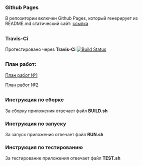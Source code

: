### Github Pages 

В репозитории включен Github Pages, который генерирует из README.md статический сайт: [ссылка](https://danil42russia.github.io/GoodLine-App/)


## 

### Travis-Ci

Протестировано через **Travis-Ci** [![Build Status](https://travis-ci.com/Danil42Russia/GoodLine-App.svg?branch=master)](https://travis-ci.com/Danil42Russia/GoodLine-App)

## 

### План работ:

[План работ №1](https://github.com/Danil42Russia/GoodLine-App/blob/master/Roadmap1.md)

[План работ №2](https://github.com/Danil42Russia/GoodLine-App/blob/master/Roadmap2.md)

## 

### Инструкция по сборке
За сборку приложения отвечает файл **BUILD.sh**

### Инструкция по запуску
За запуск приложения отвечает файл **RUN.sh**

### Инструкция по тестированию
За тестирование приложения отвечает файл **TEST.sh**